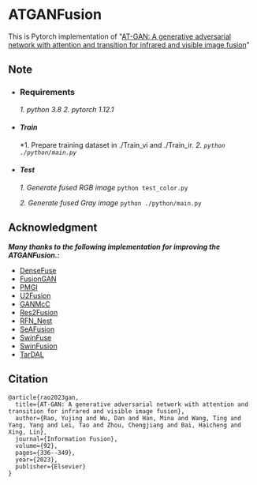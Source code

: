 
# ATGANFusion

This is Pytorch implementation of "[AT-GAN: A generative adversarial network with attention and transition for infrared and visible image fusion](https://www.sciencedirect.com/science/article/abs/pii/S156625352200255X)"



## Note


- ### Requirements
  *1. python 3.8*
  *2. pytorch 1.12.1*


- #### *Train*
  *1.  Prepare training dataset in ./Train_vi and ./Train_ir.
  *2.  `python ./python/main.py`*

- #### *Test*
  *1.  Generate fused RGB image*
   `python test_color.py`
  
  *2.  Generate fused Gray image*
  `python ./python/main.py`



## Acknowledgment
***Many thanks to the following implementation for improving the ATGANFusion.:***

- [DenseFuse](https://github.com/hli1221/imagefusion_densefuse)
- [FusionGAN](https://github.com/jiayi-ma/FusionGAN) 
- [PMGI](https://github.com/HaoZhang1018/PMGI_AAAI2020)
- [U2Fusion](https://github.com/hanna-xu/U2Fusion)
- [GANMcC](https://github.com/HaoZhang1018/GANMcC)
- [Res2Fusion](https://github.com/Zhishe-Wang/Res2Fusion)
- [RFN_Nest](https://github.com/hli1221/imagefusion-rfn-nest)
- [SeAFusion](https://github.com/Linfeng-Tang/SeAFusion)
- [SwinFuse](https://github.com/search?q=SwinFuse)
- [SwinFusion](https://github.com/Linfeng-Tang/SwinFusion)
- [TarDAL](https://github.com/JinyuanLiu-CV/TarDAL)


## Citation
```
@article{rao2023gan,
  title={AT-GAN: A generative adversarial network with attention and transition for infrared and visible image fusion},
  author={Rao, Yujing and Wu, Dan and Han, Mina and Wang, Ting and Yang, Yang and Lei, Tao and Zhou, Chengjiang and Bai, Haicheng and Xing, Lin},
  journal={Information Fusion},
  volume={92},
  pages={336--349},
  year={2023},
  publisher={Elsevier}
}
```

